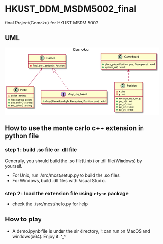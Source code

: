 # HKUST_DDM_MSDM5002_final
final Project(Gomoku) for HKUST MSDM 5002

## UML

![Gomoku](https://github.com/NNNeil-C/HKUST_DDM_MSDM5002_final/blob/main/Gomoku.png?raw=true)

## How to use the monte carlo c++ extension in python file
### step 1 : build .so file or .dll file
Generally, you should build the .so file(Unix) or .dll file(Windows) by yourself.
- For Unix, run ./src/mcst/setup.py to build the .so files 
- For Windows, build .dll files with Visual Studio.
### step 2 : load the extension file using `ctype` package
- check the ./src/mcst/hello.py for help

## How to play
- A demo.ipynb file is under the sir directory, it can run on MacOS and windows(x64). Enjoy it. ^_^
